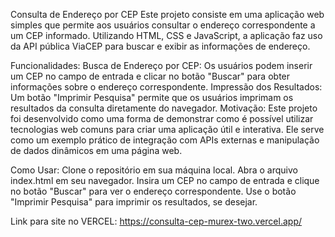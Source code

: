 Consulta de Endereço por CEP
Este projeto consiste em uma aplicação web simples que permite aos usuários consultar o endereço correspondente a um CEP informado. Utilizando HTML, CSS e JavaScript, a aplicação faz uso da API pública ViaCEP para buscar e exibir as informações de endereço.

Funcionalidades:
Busca de Endereço por CEP: Os usuários podem inserir um CEP no campo de entrada e clicar no botão "Buscar" para obter informações sobre o endereço correspondente.
Impressão dos Resultados: Um botão "Imprimir Pesquisa" permite que os usuários imprimam os resultados da consulta diretamente do navegador.
Motivação:
Este projeto foi desenvolvido como uma forma de demonstrar como é possível utilizar tecnologias web comuns para criar uma aplicação útil e interativa. Ele serve como um exemplo prático de integração com APIs externas e manipulação de dados dinâmicos em uma página web.

Como Usar:
Clone o repositório em sua máquina local.
Abra o arquivo index.html em seu navegador.
Insira um CEP no campo de entrada e clique no botão "Buscar" para ver o endereço correspondente.
Use o botão "Imprimir Pesquisa" para imprimir os resultados, se desejar.

Link para site no VERCEL: 
https://consulta-cep-murex-two.vercel.app/
